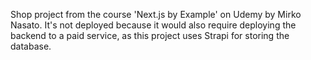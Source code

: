 Shop project from the course 'Next.js by Example' on Udemy by Mirko Nasato. It's not deployed because it would also require deploying the backend to a paid service, as this project uses Strapi for storing the database.
